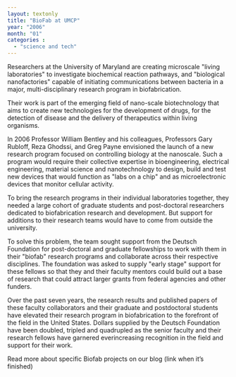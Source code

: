 ```yaml
---
layout: textonly
title: "BioFab at UMCP"
year: "2006"
month: "01"
categories :
  - "science and tech"
---
```


Researchers at the University of Maryland are creating microscale "living laboratories" to investigate biochemical reaction pathways, and "biological nanofactories" capable of initiating communications between bacteria in a major, multi-disciplinary research program in biofabrication.

Their work is part of the emerging field of nano-scale biotechnology that aims to create new technologies for the development of drugs, for the detection of disease and the delivery of therapeutics within living organisms. 

In 2006 Professor William Bentley and his colleagues, Professors Gary Rubloff, Reza Ghodssi, and Greg Payne envisioned the launch of a new research program focused on controlling biology at the nanoscale. Such a program would require their collective expertise in bioengineering, electrical engineering, material science and nanotechnology to design, build and test new devices that would function as "labs on a chip" and as microelectronic devices that monitor cellular activity.

To bring the research programs in their individual laboratories together, they needed a large cohort of graduate students and post-doctoral researchers dedicated to biofabrication research and development. But support for additions to their research teams would have to come from outside the university.

To solve this problem, the team sought support from the Deutsch Foundation for post-doctoral and graduate fellowships to work with them in their "biofab" research programs and collaborate across their respective disciplines. The foundation was asked to supply "early stage" support for these fellows so that they and their faculty mentors could build out a base of research that could attract larger grants from federal agencies and other funders.

Over the past seven years, the research results and published papers of these faculty collaborators and their graduate and postdoctoral students have elevated their research program in biofabrication to the forefront of the field in the United States. Dollars supplied by the Deutsch Foundation have been doubled, tripled and quadrupled as the senior faculty and their research fellows have garnered everincreasing recognition in the field and support for their work.

Read more about specific Biofab projects on our blog (link when it’s finished)

